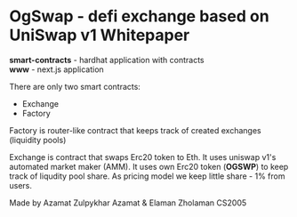 # OgSwap - defi exchange based on UniSwap v1 Whitepaper

**smart-contracts** - hardhat application with contracts <br>
**www** - next.js application

There are only two smart contracts:
- Exchange
- Factory

Factory is router-like contract that keeps track of created exchanges (liquidity pools)

Exchange is contract that swaps Erc20 token to Eth. It uses uniswap v1's automated market maker (AMM). It uses own Erc20 token (**OGSWP**) to keep track of liqudity pool share. As pricing model we keep little share - 1% from users.

Made by Azamat Zulpykhar Azamat & Elaman Zholaman CS2005